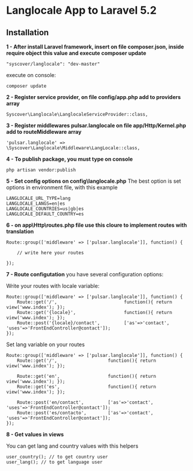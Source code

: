 # Langlocale App to Laravel 5.2

## Installation

**1 - After install Laravel framework, insert on file composer.json, inside require object this value and execute composer update**
```
"syscover/langlocale": "dev-master"

```
execute on console:
```
composer update
```

**2 - Register service provider, on file config/app.php add to providers array**

```
Syscover\Langlocale\LanglocaleServiceProvider::class,

```

**3 - Register middlewares pulsar.langlocale on file app/Http/Kernel.php add to routeMiddleware array**

```
'pulsar.langlocale' => \Syscover\Langlocale\Middleware\LangLocale::class,

```

**4 - To publish package, you must type on console**

```
php artisan vendor:publish

```

**5 - Set config options on config\langlocale.php**
The best option is set options in environment file, with this example
```
LANGLOCALE_URL_TYPE=lang
LANGLOCALE_LANGS=en|es
LANGLOCALE_COUNTRIES=us|gb|es
LANGLOCALE_DEFAULT_COUNTRY=es
```

**6 - on app\Http\routes.php file use this cloure to implement routes with translation**

```
Route::group(['middleware' => ['pulsar.langlocale']], function() {

    // write here your routes

});

```

**7 - Route configutation**
you have several configuration options:

Write your routes with locale variable:

```
Route::group(['middleware' => ['pulsar.langlocale']], function() {
    Route::get('/',                         function(){ return view('www.index'); });
    Route::get('{locale}',                  function(){ return view('www.index'); });
    Route::post('{locale}/contact',         ['as'=>'contact',  'uses'=>'FrontEndController@contact']);
});

```

Set lang variable on your routes

```
Route::group(['middleware' => ['pulsar.langlocale']], function() {
    Route::get('/',                   function(){ return view('www.index'); });

    Route::get('en',                  function(){ return view('www.index'); });
    Route::get('es',                  function(){ return view('www.index'); });

    Route::post('en/contact',         ['as'=>'contact',          'uses'=>'FrontEndController@contact']);
    Route::post('es/contacto',        ['as'=>'contact',          'uses'=>'FrontEndController@contact']);
});

```

**8 - Get values in views**

You can get lang and country values with this helpers
```
user_country(); // to get country user
user_lang(); // to get language user
```


